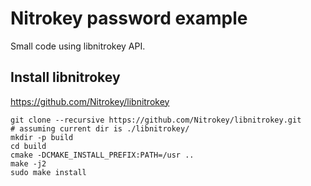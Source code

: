 # Nitrokey password example

Small code using libnitrokey API.

## Install libnitrokey

https://github.com/Nitrokey/libnitrokey

```
git clone --recursive https://github.com/Nitrokey/libnitrokey.git
# assuming current dir is ./libnitrokey/
mkdir -p build
cd build
cmake -DCMAKE_INSTALL_PREFIX:PATH=/usr .. 
make -j2
sudo make install
```
